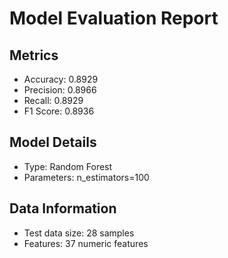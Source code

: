 # Model Evaluation Report
## Metrics
- Accuracy: 0.8929
- Precision: 0.8966
- Recall: 0.8929
- F1 Score: 0.8936

## Model Details
- Type: Random Forest
- Parameters: n_estimators=100

## Data Information
- Test data size: 28 samples
- Features: 37 numeric features
